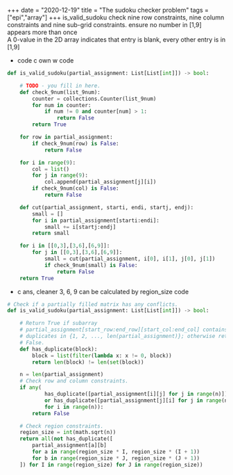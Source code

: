 +++ 
date = "2020-12-19"
title = "The sudoku checker problem"
tags = ["epi","array"]
+++
is_valid_sudoku
check nine row constraints, nine column constraints and nine sub-grid constraints. ensure no number in [1,9] appears more than once  
A 0-value in the 2D array indicates that entry is blank, every other entry is in [1,9]
- code
c own w
code
```python
def is_valid_sudoku(partial_assignment: List[List[int]]) -> bool:

    # TODO - you fill in here.
    def check_9num(list_9num):
        counter = collections.Counter(list_9num)
        for num in counter:
            if num != 0 and counter[num] > 1:
                return False
        return True

    for row in partial_assignment:
        if check_9num(row) is False:
            return False

    for i in range(9):
        col = list()
        for j in range(9):
            col.append(partial_assignment[j][i])
        if check_9num(col) is False:
            return False

    def cut(partial_assignment, starti, endi, startj, endj):
        small = []
        for i in partial_assignment[starti:endi]:
            small += i[startj:endj]
        return small

    for i in [[0,3],[3,6],[6,9]]:
        for j in [[0,3],[3,6],[6,9]]:
            small = cut(partial_assignment, i[0], i[1], j[0], j[1])
            if check_9num(small) is False:
                return False
    return True
```
- c ans, cleaner
3, 6, 9 can be calculated by region_size
code
```python
# Check if a partially filled matrix has any conflicts.
def is_valid_sudoku(partial_assignment: List[List[int]]) -> bool:

    # Return True if subarray
    # partial_assignment[start_row:end_row][start_col:end_col] contains any
    # duplicates in {1, 2, ..., len(partial_assignment)}; otherwise return
    # False.
    def has_duplicate(block):
        block = list(filter(lambda x: x != 0, block))
        return len(block) != len(set(block))

    n = len(partial_assignment)
    # Check row and column constraints.
    if any(
            has_duplicate([partial_assignment[i][j] for j in range(n)])
            or has_duplicate([partial_assignment[j][i] for j in range(n)])
            for i in range(n)):
        return False

    # Check region constraints.
    region_size = int(math.sqrt(n))
    return all(not has_duplicate([
        partial_assignment[a][b]
        for a in range(region_size * I, region_size * (I + 1))
        for b in range(region_size * J, region_size * (J + 1))
    ]) for I in range(region_size) for J in range(region_size))
```
